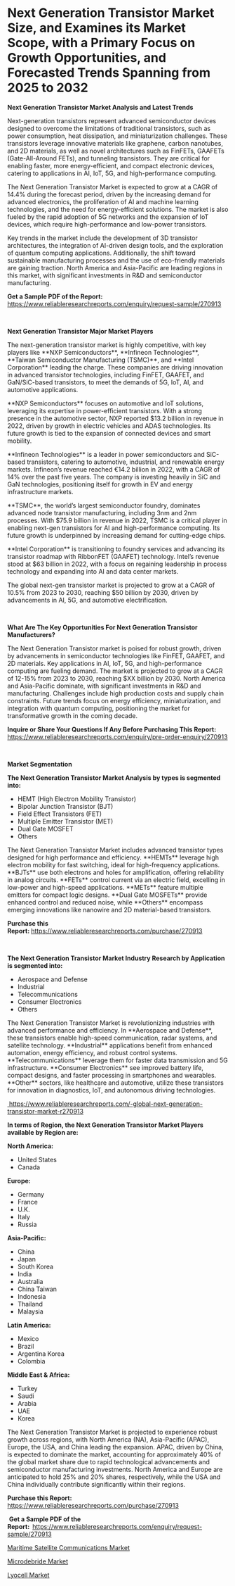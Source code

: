 <p><h1>Next Generation Transistor Market Size, and Examines its Market Scope, with a Primary Focus on Growth Opportunities, and Forecasted Trends Spanning from 2025 to 2032</h1></p><p><strong>Next Generation Transistor Market Analysis and Latest Trends</strong></p>
<p><p>Next-generation transistors represent advanced semiconductor devices designed to overcome the limitations of traditional transistors, such as power consumption, heat dissipation, and miniaturization challenges. These transistors leverage innovative materials like graphene, carbon nanotubes, and 2D materials, as well as novel architectures such as FinFETs, GAAFETs (Gate-All-Around FETs), and tunneling transistors. They are critical for enabling faster, more energy-efficient, and compact electronic devices, catering to applications in AI, IoT, 5G, and high-performance computing.</p><p>The Next Generation Transistor Market is expected to grow at a CAGR of 14.4% during the forecast period, driven by the increasing demand for advanced electronics, the proliferation of AI and machine learning technologies, and the need for energy-efficient solutions. The market is also fueled by the rapid adoption of 5G networks and the expansion of IoT devices, which require high-performance and low-power transistors.</p><p>Key trends in the market include the development of 3D transistor architectures, the integration of AI-driven design tools, and the exploration of quantum computing applications. Additionally, the shift toward sustainable manufacturing processes and the use of eco-friendly materials are gaining traction. North America and Asia-Pacific are leading regions in this market, with significant investments in R&D and semiconductor manufacturing.</p></p>
<p><strong>Get a Sample PDF of the Report:&nbsp;</strong> <a href="https://www.reliableresearchreports.com/enquiry/request-sample/270913?utm_campaign=40&utm_medium=2&utm_source=Github&utm_content=ia&utm_term=21012025&utm_id=next-generation-transistor">https://www.reliableresearchreports.com/enquiry/request-sample/270913</a></p>
<p>&nbsp;</p>
<p><strong>Next Generation Transistor Major Market Players</strong></p>
<p><p>The next-generation transistor market is highly competitive, with key players like **NXP Semiconductors**, **Infineon Technologies**, **Taiwan Semiconductor Manufacturing (TSMC)**, and **Intel Corporation** leading the charge. These companies are driving innovation in advanced transistor technologies, including FinFET, GAAFET, and GaN/SiC-based transistors, to meet the demands of 5G, IoT, AI, and automotive applications.</p><p>**NXP Semiconductors** focuses on automotive and IoT solutions, leveraging its expertise in power-efficient transistors. With a strong presence in the automotive sector, NXP reported $13.2 billion in revenue in 2022, driven by growth in electric vehicles and ADAS technologies. Its future growth is tied to the expansion of connected devices and smart mobility.</p><p>**Infineon Technologies** is a leader in power semiconductors and SiC-based transistors, catering to automotive, industrial, and renewable energy markets. Infineon’s revenue reached €14.2 billion in 2022, with a CAGR of 14% over the past five years. The company is investing heavily in SiC and GaN technologies, positioning itself for growth in EV and energy infrastructure markets.</p><p>**TSMC**, the world’s largest semiconductor foundry, dominates advanced node transistor manufacturing, including 3nm and 2nm processes. With $75.9 billion in revenue in 2022, TSMC is a critical player in enabling next-gen transistors for AI and high-performance computing. Its future growth is underpinned by increasing demand for cutting-edge chips.</p><p>**Intel Corporation** is transitioning to foundry services and advancing its transistor roadmap with RibbonFET (GAAFET) technology. Intel’s revenue stood at $63 billion in 2022, with a focus on regaining leadership in process technology and expanding into AI and data center markets.</p><p>The global next-gen transistor market is projected to grow at a CAGR of 10.5% from 2023 to 2030, reaching $50 billion by 2030, driven by advancements in AI, 5G, and automotive electrification.</p></p>
<p>&nbsp;</p>
<p><strong>What Are The Key Opportunities For Next Generation Transistor Manufacturers?</strong></p>
<p><p>The Next Generation Transistor market is poised for robust growth, driven by advancements in semiconductor technologies like FinFET, GAAFET, and 2D materials. Key applications in AI, IoT, 5G, and high-performance computing are fueling demand. The market is projected to grow at a CAGR of 12-15% from 2023 to 2030, reaching $XX billion by 2030. North America and Asia-Pacific dominate, with significant investments in R&D and manufacturing. Challenges include high production costs and supply chain constraints. Future trends focus on energy efficiency, miniaturization, and integration with quantum computing, positioning the market for transformative growth in the coming decade.</p></p>
<p><strong>Inquire or Share Your Questions If Any Before Purchasing This Report:</strong> <a href="https://www.reliableresearchreports.com/enquiry/pre-order-enquiry/270913?utm_campaign=40&utm_medium=2&utm_source=Github&utm_content=ia&utm_term=21012025&utm_id=next-generation-transistor">https://www.reliableresearchreports.com/enquiry/pre-order-enquiry/270913</a></p>
<p>&nbsp;</p>
<p><strong>Market Segmentation</strong></p>
<p><strong>The Next Generation Transistor Market Analysis by types is segmented into:</strong></p>
<p><ul><li>HEMT (High Electron Mobility Transistor)</li><li>Bipolar Junction Transistor (BJT)</li><li>Field Effect Transistors (FET)</li><li>Multiple Emitter Transistor (MET)</li><li>Dual Gate MOSFET</li><li>Others</li></ul></p>
<p><p>The Next Generation Transistor Market includes advanced transistor types designed for high performance and efficiency. **HEMTs** leverage high electron mobility for fast switching, ideal for high-frequency applications. **BJTs** use both electrons and holes for amplification, offering reliability in analog circuits. **FETs** control current via an electric field, excelling in low-power and high-speed applications. **METs** feature multiple emitters for compact logic designs. **Dual Gate MOSFETs** provide enhanced control and reduced noise, while **Others** encompass emerging innovations like nanowire and 2D material-based transistors.</p></p>
<p><strong>Purchase this Report:&nbsp;</strong><a href="https://www.reliableresearchreports.com/purchase/270913?utm_campaign=40&utm_medium=2&utm_source=Github&utm_content=ia&utm_term=21012025&utm_id=next-generation-transistor">https://www.reliableresearchreports.com/purchase/270913</a></p>
<p>&nbsp;</p>
<p><strong>The Next Generation Transistor Market Industry Research by Application is segmented into:</strong></p>
<p><ul><li>Aerospace and Defense</li><li>Industrial</li><li>Telecommunications</li><li>Consumer Electronics</li><li>Others</li></ul></p>
<p><p>The Next Generation Transistor Market is revolutionizing industries with advanced performance and efficiency. In **Aerospace and Defense**, these transistors enable high-speed communication, radar systems, and satellite technology. **Industrial** applications benefit from enhanced automation, energy efficiency, and robust control systems. **Telecommunications** leverage them for faster data transmission and 5G infrastructure. **Consumer Electronics** see improved battery life, compact designs, and faster processing in smartphones and wearables. **Other** sectors, like healthcare and automotive, utilize these transistors for innovation in diagnostics, IoT, and autonomous driving technologies.</p></p>
<p><a href="https://www.reliableresearchreports.com/-global-next-generation-transistor-market-r270913?utm_campaign=40&utm_medium=2&utm_source=Github&utm_content=ia&utm_term=21012025&utm_id=next-generation-transistor">&nbsp;https://www.reliableresearchreports.com/-global-next-generation-transistor-market-r270913</a></p>
<p><strong>In terms of Region, the Next Generation Transistor Market Players available by Region are:</strong></p>
<p>
    <p> <strong> North America: </strong>
        <ul>
            <li>United States</li>
            <li>Canada</li>
        </ul>
        </p> 
    <p> <strong> Europe: </strong>
        <ul>
            <li>Germany</li>
            <li>France</li>
            <li>U.K.</li>
            <li>Italy</li>
            <li>Russia</li>
        </ul>
        </p> 
    <p> <strong> Asia-Pacific: </strong>
        <ul>
            <li>China</li>
            <li>Japan</li>
            <li>South Korea</li>
            <li>India</li>
            <li>Australia</li>
            <li>China Taiwan</li>
            <li>Indonesia</li>
            <li>Thailand</li>
            <li>Malaysia</li>
        </ul>
        </p> 
    <p> <strong> Latin America: </strong>
        <ul>
            <li>Mexico</li>
            <li>Brazil</li>
            <li>Argentina Korea</li>
            <li>Colombia</li>
        </ul>
        </p> 
    <p> <strong> Middle East & Africa: </strong>
        <ul>
            <li>Turkey</li>
            <li>Saudi</li>
            <li>Arabia</li>
            <li>UAE</li>
            <li>Korea</li>
        </ul>
    </p>
    </p>
<p><p>The Next Generation Transistor Market is projected to experience robust growth across regions, with North America (NA), Asia-Pacific (APAC), Europe, the USA, and China leading the expansion. APAC, driven by China, is expected to dominate the market, accounting for approximately 40% of the global market share due to rapid technological advancements and semiconductor manufacturing investments. North America and Europe are anticipated to hold 25% and 20% shares, respectively, while the USA and China individually contribute significantly within their regions.</p></p>
<p><strong>Purchase this Report: </strong><a href="https://www.reliableresearchreports.com/purchase/270913?utm_campaign=40&utm_medium=2&utm_source=Github&utm_content=ia&utm_term=21012025&utm_id=next-generation-transistor">https://www.reliableresearchreports.com/purchase/270913</a></p>
<p>&nbsp;<strong>Get a Sample PDF of the Report:&nbsp;&nbsp;</strong><a href="https://www.reliableresearchreports.com/enquiry/request-sample/270913?utm_campaign=40&utm_medium=2&utm_source=Github&utm_content=ia&utm_term=21012025&utm_id=next-generation-transistor">https://www.reliableresearchreports.com/enquiry/request-sample/270913</a></p>
<p><strong></strong></p>
<p><p><a href="https://github.com/lvaill871987/Market-Research-Report-List-1/blob/main/maritime-satellite-communications-market.md?utm_campaign=40&utm_medium=2&utm_source=Github&utm_content=ia&utm_term=21012025&utm_id=next-generation-transistor">Maritime Satellite Communications Market</a></p><p><a href="https://github.com/klaassenmackenzie6/Market-Research-Report-List-1/blob/main/microdebride-market.md?utm_campaign=40&utm_medium=2&utm_source=Github&utm_content=ia&utm_term=21012025&utm_id=next-generation-transistor">Microdebride Market</a></p><p><a href="https://github.com/tanekacalderon743/Market-Research-Report-List-1/blob/main/lyocell-market.md?utm_campaign=40&utm_medium=2&utm_source=Github&utm_content=ia&utm_term=21012025&utm_id=next-generation-transistor">Lyocell Market</a></p></p>